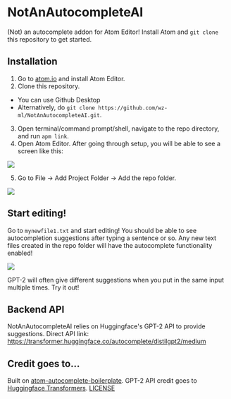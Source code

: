 # NotAnAutocompleteAI
(Not) an autocomplete addon for Atom Editor! Install Atom and `git clone` this repository to get started.

## Installation
1. Go to [atom.io](https://atom.io/) and install Atom Editor.
2. Clone this repository.
- You can use Github Desktop
- Alternatively, do 
`git clone https://github.com/wz-ml/NotAnAutocompleteAI.git`.
3. Open terminal/command prompt/shell, navigate to the repo directory, and run `apm link`.
4. Open Atom Editor. After going through setup, you will be able to see a screen like this:

![](https://github.com/wz-ml/NotAnAutocompleteAI/blob/master/example.png?raw=true)

5. Go to File -> Add Project Folder -> Add the repo folder.

![](https://github.com/wz-ml/NotAnAutocompleteAI/blob/master/example2.png?raw=true)

## Start editing!
Go to `mynewfile1.txt` and start editing! You should be able to see autocompletion suggestions after typing a sentence or so.
Any new text files created in the repo folder will have the autocomplete functionality enabled!

![](https://github.com/wz-ml/NotAnAutocompleteAI/blob/master/example3.png?raw=true)

GPT-2 will often give different suggestions when you put in the same input multiple times. Try it out!


## Backend API
NotAnAutocompleteAI relies on Huggingface's GPT-2 API to provide suggestions. Direct API link:
https://transformer.huggingface.co/autocomplete/distilgpt2/medium


## Credit goes to...
Built on [atom-autocomplete-boilerplate](https://github.com/lonekorean/atom-autocomplete-boilerplate).
GPT-2 API credit goes to [Huggingface Transformers](https://github.com/huggingface/transformers). [LICENSE](https://github.com/huggingface/transformers/blob/master/LICENSE)
